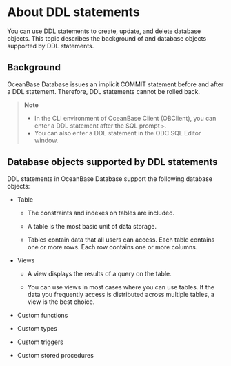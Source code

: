 # About DDL statements

You can use DDL statements to create, update, and delete database objects. This topic describes the background of and database objects supported by DDL statements.

## Background

OceanBase Database issues an implicit COMMIT statement before and after a DDL statement. Therefore, DDL statements cannot be rolled back.

> **Note**
>
> * In the CLI environment of OceanBase Client (OBClient), you can enter a DDL statement after the SQL prompt `>`.
> * You can also enter a DDL statement in the ODC SQL Editor window.

## Database objects supported by DDL statements

DDL statements in OceanBase Database support the following database objects:

* Table

   * The constraints and indexes on tables are included.

   * A table is the most basic unit of data storage.

   * Tables contain data that all users can access. Each table contains one or more rows. Each row contains one or more columns.

* Views

   * A view displays the results of a query on the table.

   * You can use views in most cases where you can use tables. If the data you frequently access is distributed across multiple tables, a view is the best choice.

* Custom functions

* Custom types

* Custom triggers

* Custom stored procedures
